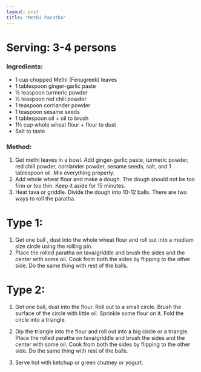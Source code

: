 ```yaml
---
layout: post
title: "Methi Paratha"
---
```




# Serving: 3-4 persons

### Ingredients:
* 1 cup chopped Methi (Fenugreek) leaves
* 1 tablespoon ginger-garlic paste
* ½ teaspoon turmeric powder
* ½ teaspoon red chili powder
* 1 teaspoon corriander powder
* 1 teaspoon sesame seeds
* 1 tablespoon oil + oil to brush
* 1½ cup whole wheat flour + flour to dust
* Salt to taste

### Method: 
1. Get methi leaves in a bowl. Add ginger-garlic paste, turmeric powder, red chili powder, corriander powder, sesame seeds, salt, and 1 tablespoon oil. Mix everything properly.
2. Add whole wheat flour and make a dough. The dough should not be too firm or too thin. Keep it aside for 15 minutes. 
3. Heat tava or griddle. Divide the dough into 10-12 balls. There are two ways to roll the paratha.
# Type 1:
1. Get one ball , dust into the whole wheat flour and roll out into a medium size circle using the rolling pin. 
2. Place the rolled paratha on tava/griddle and brush the sides and the center with some oil. Cook from both the sides by flipping to the other side.  Do the same thing with rest of the balls.
# Type 2: 
1. Get one ball, dust into the flour. Roll out to a small circle. Brush the surface of the circle with little oil. Sprinkle some flour on it. Fold the circle into a triangle. 
2. Dip the triangle into the flour and roll out into a big circle or a triangle. Place the rolled paratha on tava/griddle and brush the sides and the center with some oil. Cook from both the sides by flipping to the other side.  Do the same thing with rest of the balls.

8. Serve hot with ketchup or green chutney or yogurt.
